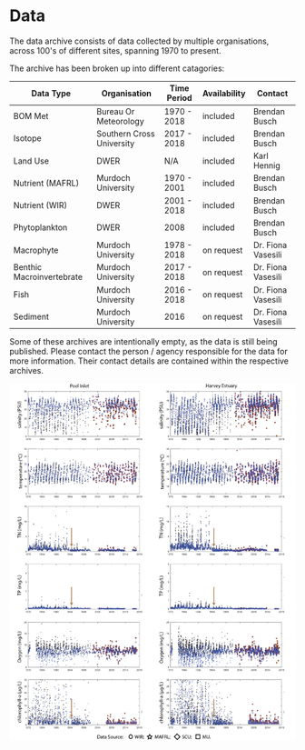 # Data

The data archive consists of data collected by multiple organisations, across 100's of different sites, spanning 1970 to present.

The archive has been broken up into different catagories:

| Data Type                 | Organisation              | Time Period | Availability | Contact            |
| ------------------------- | ------------------------- | ----------- | ------------ | ------------------ |
| BOM Met                   | Bureau Or Meteorology     | 1970 - 2018 | included     | Brendan Busch      |
| Isotope                   | Southern Cross University | 2017 - 2018 | included     | Brendan Busch      |
| Land Use                  | DWER                      | N/A         | included     | Karl Hennig        |
| Nutrient (MAFRL)          | Murdoch University        | 1970 - 2001 | included     | Brendan Busch      |
| Nutrient (WIR)            | DWER                      | 2001 - 2018 | included     | Brendan Busch      |
| Phytoplankton             | DWER                      | 2008        | included     | Brendan Busch      |
| Macrophyte                | Murdoch University        | 1978 - 2018 | on request   | Dr. Fiona Vasesili |
| Benthic Macroinvertebrate | Murdoch University        | 2017 - 2018 | on request   | Dr. Fiona Vasesili |
| Fish                      | Murdoch University        | 2016 - 2018 | on request   | Dr. Fiona Vasesili |
| Sediment                  | Murdoch University        | 2016        | on request   | Dr. Fiona Vasesili |

Some of these archives are intentionally empty, as the data is still being published. Please contact the person / agency responsible for the data for more information. Their contact details are contained within the respective archives.

<img src="https://github.com/AquaticEcoDynamics/Peel_ARC/blob/master/Images/WaterQuality.png">
